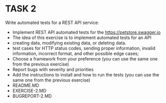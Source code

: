 # TASK 2
Write automated tests for a REST API service:

- Implement REST API automated tests for the https://petstore.swagger.io
- The idea of this exercise is to implement automated tests for an API
- creating data, modifying existing data, or deleting data.
- test cases for HTTP status codes, sending proper information, invalid information, incorrect format, and other possible edge cases;
- Choose a framework from your preference (you can use the same one from the previous exercise)
- Report bugs with severity and priorities
- Add the instructions to install and how to run the tests (you can use the same one from the previous exercise)
- README.MD
- EXERCISE-2.MD
- BUGREPORT-2.MD